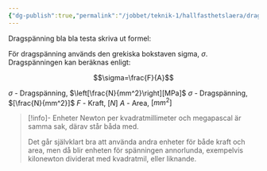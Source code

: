 ```yaml
---
{"dg-publish":true,"permalink":"/jobbet/teknik-1/hallfasthetslaera/dragspaenning/"}
---
```


Dragspänning bla bla testa skriva ut formel:

För dragspänning används den grekiska bokstaven sigma, $\sigma$.
Dragspänningen kan beräknas enligt:

$$\sigma=\frac{F}{A}$$

$\sigma$ - Dragspänning, $\left[\frac{N}{mm^2}\right][MPa]$
$\sigma$ - Dragspänning, $[\frac{N}{mm^2}]$
$F$ - Kraft, $[N]$
$A$ - Area, $[mm^2]$

>[!info]- Enheter
>Newton per kvadratmillimeter och megapascal är samma sak, därav står båda med. 
>
>Det går självklart bra att använda andra enheter för både kraft och area, men då blir enheten för spänningen annorlunda, exempelvis kilonewton dividerat med kvadratmil, eller liknande.

